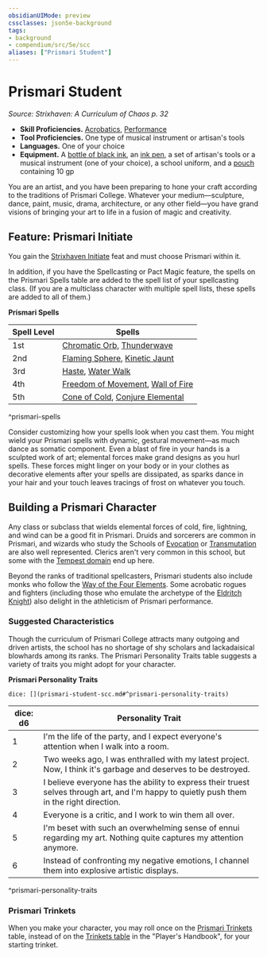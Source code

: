 ```yaml
---
obsidianUIMode: preview
cssclasses: json5e-background
tags:
- background
- compendium/src/5e/scc
aliases: ["Prismari Student"]
---
```

# Prismari Student
*Source: Strixhaven: A Curriculum of Chaos p. 32*  

- **Skill Proficiencies.** [Acrobatics](2-Mechanics/CLI/rules/skills.md#Acrobatics), [Performance](2-Mechanics/CLI/rules/skills.md#Performance)  
- **Tool Proficiencies.** One type of musical instrument or artisan's tools  
- **Languages.** One of your choice  
- **Equipment.** A [bottle of black ink](2-Mechanics/CLI/items/ink-1-ounce-bottle.md), an [ink pen](2-Mechanics/CLI/items/ink-pen.md), a set of artisan's tools or a musical instrument (one of your choice), a school uniform, and a [pouch](2-Mechanics/CLI/items/pouch.md) containing 10 gp  

You are an artist, and you have been preparing to hone your craft according to the traditions of Prismari College. Whatever your medium—sculpture, dance, paint, music, drama, architecture, or any other field—you have grand visions of bringing your art to life in a fusion of magic and creativity.

## Feature: Prismari Initiate

You gain the [Strixhaven Initiate](2-Mechanics/CLI/feats/strixhaven-initiate-scc.md) feat and must choose Prismari within it.

In addition, if you have the Spellcasting or Pact Magic feature, the spells on the Prismari Spells table are added to the spell list of your spellcasting class. (If you are a multiclass character with multiple spell lists, these spells are added to all of them.)

**Prismari Spells**

| Spell Level | Spells |
|-------------|--------|
| 1st | [Chromatic Orb](2-Mechanics/CLI/spells/chromatic-orb.md), [Thunderwave](2-Mechanics/CLI/spells/thunderwave.md) |
| 2nd | [Flaming Sphere](2-Mechanics/CLI/spells/flaming-sphere.md), [Kinetic Jaunt](2-Mechanics/CLI/spells/kinetic-jaunt-scc.md) |
| 3rd | [Haste](2-Mechanics/CLI/spells/haste.md), [Water Walk](2-Mechanics/CLI/spells/water-walk.md) |
| 4th | [Freedom of Movement](2-Mechanics/CLI/spells/freedom-of-movement.md), [Wall of Fire](2-Mechanics/CLI/spells/wall-of-fire.md) |
| 5th | [Cone of Cold](2-Mechanics/CLI/spells/cone-of-cold.md), [Conjure Elemental](2-Mechanics/CLI/spells/conjure-elemental.md) |
^prismari-spells

Consider customizing how your spells look when you cast them. You might wield your Prismari spells with dynamic, gestural movement—as much dance as somatic component. Even a blast of fire in your hands is a sculpted work of art; elemental forces make grand designs as you hurl spells. These forces might linger on your body or in your clothes as decorative elements after your spells are dissipated, as sparks dance in your hair and your touch leaves tracings of frost on whatever you touch.

## Building a Prismari Character

Any class or subclass that wields elemental forces of cold, fire, lightning, and wind can be a good fit in Prismari. Druids and sorcerers are common in Prismari, and wizards who study the Schools of [Evocation](2-Mechanics/CLI/classes/wizard-school-of-evocation.md) or [Transmutation](2-Mechanics/CLI/classes/wizard-school-of-transmutation.md) are also well represented. Clerics aren't very common in this school, but some with the [Tempest domain](2-Mechanics/CLI/classes/cleric-tempest-domain.md) end up here.

Beyond the ranks of traditional spellcasters, Prismari students also include monks who follow the [Way of the Four Elements](2-Mechanics/CLI/classes/monk-way-of-the-four-elements.md). Some acrobatic rogues and fighters (including those who emulate the archetype of the [Eldritch Knight](2-Mechanics/CLI/classes/fighter-eldritch-knight.md)) also delight in the athleticism of Prismari performance.

### Suggested Characteristics

Though the curriculum of Prismari College attracts many outgoing and driven artists, the school has no shortage of shy scholars and lackadaisical blowhards among its ranks. The Prismari Personality Traits table suggests a variety of traits you might adopt for your character.

**Prismari Personality Traits**

`dice: [](prismari-student-scc.md#^prismari-personality-traits)`

| dice: d6 | Personality Trait |
|----------|-------------------|
| 1 | I'm the life of the party, and I expect everyone's attention when I walk into a room. |
| 2 | Two weeks ago, I was enthralled with my latest project. Now, I think it's garbage and deserves to be destroyed. |
| 3 | I believe everyone has the ability to express their truest selves through art, and I'm happy to quietly push them in the right direction. |
| 4 | Everyone is a critic, and I work to win them all over. |
| 5 | I'm beset with such an overwhelming sense of ennui regarding my art. Nothing quite captures my attention anymore. |
| 6 | Instead of confronting my negative emotions, I channel them into explosive artistic displays. |
^prismari-personality-traits

### Prismari Trinkets

When you make your character, you may roll once on the [Prismari Trinkets](2-Mechanics/CLI/items/prismari-trinket-scc.md) table, instead of on the [Trinkets table](2-Mechanics/CLI/items/trinket.md) in the "Player's Handbook", for your starting trinket.